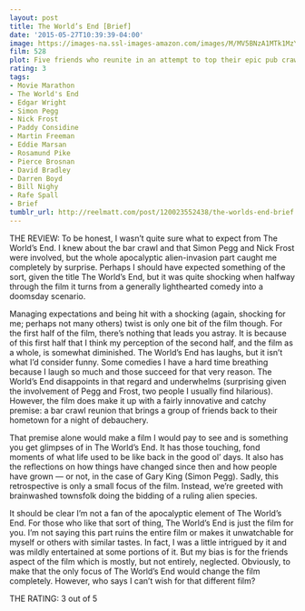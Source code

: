 ```yaml
---
layout: post
title: The World’s End [Brief]
date: '2015-05-27T10:39:39-04:00'
image: https://images-na.ssl-images-amazon.com/images/M/MV5BNzA1MTk1MzY0OV5BMl5BanBnXkFtZTgwNjkzNTUwMDE@._V1_UX182_CR0,0,182,268_AL_.jpg
film: 528
plot: Five friends who reunite in an attempt to top their epic pub crawl from 20 years earlier unwittingly become humankind’s only hope for survival.
rating: 3
tags:
- Movie Marathon
- The World's End
- Edgar Wright
- Simon Pegg
- Nick Frost
- Paddy Considine
- Martin Freeman
- Eddie Marsan
- Rosamund Pike
- Pierce Brosnan
- David Bradley
- Darren Boyd
- Bill Nighy
- Rafe Spall
- Brief
tumblr_url: http://reelmatt.com/post/120023552438/the-worlds-end-brief
---
```


THE REVIEW: To be honest, I wasn’t quite sure what to expect from The World’s End. I knew about the bar crawl and that Simon Pegg and Nick Frost were involved, but the whole apocalyptic alien-invasion part caught me completely by surprise. Perhaps I should have expected something of the sort, given the title The World’s End, but it was quite shocking when halfway through the film it turns from a generally lighthearted comedy into a doomsday scenario.

Managing expectations and being hit with a shocking (again, shocking for me; perhaps not many others) twist is only one bit of the film though. For the first half of the film, there’s nothing that leads you astray. It is because of this first half that I think my perception of the second half, and the film as a whole, is somewhat diminished. The World’s End has laughs, but it isn’t what I’d consider funny. Some comedies I have a hard time breathing because I laugh so much and those succeed for that very reason. The World’s End disappoints in that regard and underwhelms (surprising given the involvement of Pegg and Frost, two people I usually find hilarious). However, the film does make it up with a fairly innovative and catchy premise: a bar crawl reunion that brings a group of friends back to their hometown for a night of debauchery.

That premise alone would make a film I would pay to see and is something you get glimpses of in The World’s End. It has those touching, fond moments of what life used to be like back in the good ol’ days. It also has the reflections on how things have changed since then and how people have grown — or not, in the case of Gary King (Simon Pegg). Sadly, this retrospective is only a small focus of the film. Instead, we’re greeted with brainwashed townsfolk doing the bidding of a ruling alien species.

It should be clear I’m not a fan of the apocalyptic element of The World’s End. For those who like that sort of thing, The World’s End is just the film for you. I’m not saying this part ruins the entire film or makes it unwatchable for myself or others with similar tastes. In fact, I was a little intrigued by it and was mildly entertained at some portions of it. But my bias is for the friends aspect of the film which is mostly, but not entirely, neglected. Obviously, to make that the only focus of The World’s End would change the film completely. However, who says I can’t wish for that different film?

THE RATING: 3 out of 5